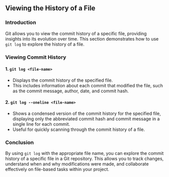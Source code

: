 ## Viewing the History of a File

### Introduction
Git allows you to view the commit history of a specific file, providing insights into its evolution over time. This section demonstrates how to use `git log` to explore the history of a file.

### Viewing Commit History

#### 1. `git log <file-name>`
- Displays the commit history of the specified file.
- This includes information about each commit that modified the file, such as the commit message, author, date, and commit hash.

#### 2. `git log --oneline <file-name>`
- Shows a condensed version of the commit history for the specified file, displaying only the abbreviated commit hash and commit message in a single line for each commit.
- Useful for quickly scanning through the commit history of a file.

### Conclusion
By using `git log` with the appropriate file name, you can explore the commit history of a specific file in a Git repository. This allows you to track changes, understand when and why modifications were made, and collaborate effectively on file-based tasks within your project.